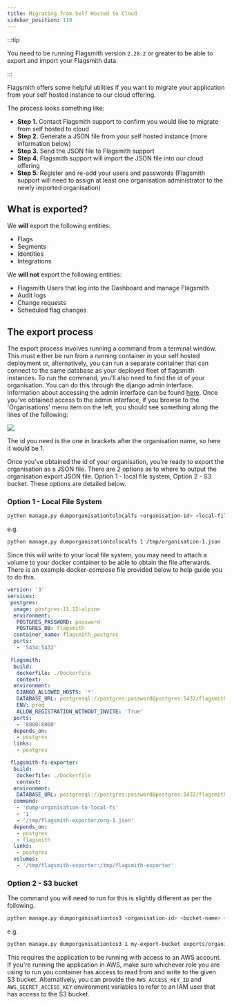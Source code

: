 ```yaml
---
title: Migrating from Self Hosted to Cloud
sidebar_position: 110
---
```


:::tip

You need to be running Flagsmith version `2.28.2` or greater to be able to export and import your Flagsmith data.

:::

Flagsmith offers some helpful utilities if you want to migrate your application from your self hosted instance to our
cloud offering.

The process looks something like:

- **Step 1.** Contact Flagsmith support to confirm you would like to migrate from self hosted to cloud
- **Step 2.** Generate a JSON file from your self hosted instance (more information below)
- **Step 3.** Send the JSON file to Flagsmith support
- **Step 4.** Flagsmith support will import the JSON file into our cloud offering
- **Step 5.** Register and re-add your users and passwords (Flagsmith support will need to assign at least one
  organisation administrator to the newly imported organisation)

## What is exported?

We **will** export the following entities:

- Flags
- Segments
- Identities
- Integrations

We **will not** export the following entities:

- Flagsmith Users that log into the Dashboard and manage Flagsmith
- Audit logs
- Change requests
- Scheduled flag changes

## The export process

The export process involves running a command from a terminal window. This must either be run from a running container
in your self hosted deployment or, alternatively, you can run a separate container that can connect to the same database
as your deployed fleet of flagsmith instances. To run the command, you'll also need to find the id of your organisation.
You can do this through the django admin interface. Information about accessing the admin interface can be found
[here](/deployment/django-admin.md). Once you've obtained access to the admin interface, if you browse to the
'Organisations' menu item on the left, you should see something along the lines of the following:

![](/img/organisations-admin.png)

The id you need is the one in brackets after the organisation name, so here it would be 1.

Once you've obtained the id of your organisation, you're ready to export the organisation as a JSON file. There are 2
options as to where to output the organisation export JSON file. Option 1 - local file system, Option 2 - S3 bucket.
These options are detailed below.

### Option 1 - Local File System

```bash
python manage.py dumporganisationtolocalfs <organisation-id> <local-file-system-path>
```

e.g.

```bash
python manage.py dumporganisationtolocalfs 1 /tmp/organisation-1.json
```

Since this will write to your local file system, you may need to attach a volume to your docker container to be able to
obtain the file afterwards. There is an example docker-compose file provided below to help guide you to do this.

```yml
version: '3'
services:
 postgres:
  image: postgres:11.12-alpine
  environment:
   POSTGRES_PASSWORD: password
   POSTGRES_DB: flagsmith
  container_name: flagsmith_postgres
  ports:
   - '5434:5432'

 flagsmith:
  build:
   dockerfile: ./Dockerfile
   context: .
  environment:
   DJANGO_ALLOWED_HOSTS: '*'
   DATABASE_URL: postgresql://postgres:password@postgres:5432/flagsmith
   ENV: prod
   ALLOW_REGISTRATION_WITHOUT_INVITE: 'True'
  ports:
   - '8000:8000'
  depends_on:
   - postgres
  links:
   - postgres

 flagsmith-fs-exporter:
  build:
   dockerfile: ./Dockerfile
   context: .
  environment:
   DATABASE_URL: postgresql://postgres:password@postgres:5432/flagsmith
  command:
   - 'dump-organisation-to-local-fs'
   - '1'
   - '/tmp/flagsmith-exporter/org-1.json'
  depends_on:
   - postgres
   - flagsmith
  links:
   - postgres
  volumes:
   - '/tmp/flagsmith-exporter:/tmp/flagsmith-exporter'
```

### Option 2 - S3 bucket

The command you will need to run for this is slightly different as per the following.

```bash
python manage.py dumporganisationtos3 <organisation-id> <bucket-name> <key>
```

e.g.

```bash
python manage.py dumporganisationtos3 1 my-export-bucket exports/organisation-1.json
```

This requires the application to be running with access to an AWS account. If you're running the application in AWS,
make sure whichever role you are using to run you container has access to read from and write to the given S3 bucket.
Alternatively, you can provide the `AWS_ACCESS_KEY_ID` and `AWS_SECRET_ACCESS_KEY` environment variables to refer to an
IAM user that has access to the S3 bucket.
